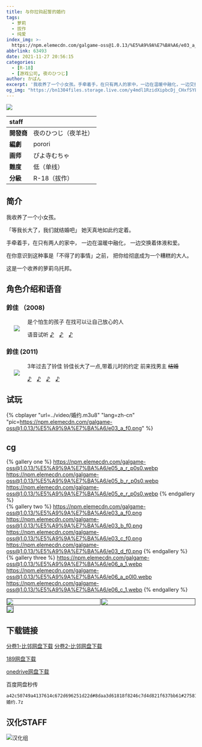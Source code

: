 ```yaml
---
title: 与你拉钩起誓的婚约
tags:
  - 萝莉
  - 拔作
  - 纯爱
index_img: >-
  https://npm.elemecdn.com/galgame-oss@1.0.13/%E5%A9%9A%E7%BA%A6/e03_a_f0.webp
abbrlink: 63493
date: 2021-11-27 20:56:15
categories:
  - [R-18]
  - [游戏公司, 夜のひつじ]
author: かばん
excerpt: '我收养了一个小女孩。手牵着手，在只有两人的家中，一边在温暖中融化，一边交换着体液和爱。'
og_img: "https://bn1304files.storage.live.com/y4mdl1RzidXipbcDj_CHxfSYL-SAUCxc-nCezDJXLdDDw7fNvLWzd28GpOVpT-POpxXgIaYm9Omxbcna9mxbMBY_9HiOs3Jds6Ml17DoZ2yp9I-iCMJpynoYjur-yYx2kKdm4yjutCcyMmc-xdiTbThRDtsI2nYu66riliXErEM26Z4QaucPEQ9nib7sHpllSC9?width=600&height=858&cropmode=none"
---
```


<picture class="picture">
  <source type="image/webp" srcset="../image/p_lol2/main.webp">
  <img class="image" src="https://bn1304files.storage.live.com/y4mdl1RzidXipbcDj_CHxfSYL-SAUCxc-nCezDJXLdDDw7fNvLWzd28GpOVpT-POpxXgIaYm9Omxbcna9mxbMBY_9HiOs3Jds6Ml17DoZ2yp9I-iCMJpynoYjur-yYx2kKdm4yjutCcyMmc-xdiTbThRDtsI2nYu66riliXErEM26Z4QaucPEQ9nib7sHpllSC9?width=600&height=858&cropmode=none" type="image/jpg">
</picture>

| staff      |                             |
| :----------- | ---------------------------- |
| **開發商**   | 夜のひつじ（夜羊社）           |
| **編劇**     | porori	|
| **画师**	| ぴよ寺むちゃ	|
| **難度**     | 低（单线）	|
| **分級**     | R-18（拔作）     |

## 简介

我收养了一个小女孩。

「等我长大了，我们就结婚吧」
她天真地如此约定着。

手牵着手，在只有两人的家中，
一边在温暖中融化，
一边交换着体液和爱。

在你意识到这种事是「不得了的事情」之前，
把你给彻底成为一个糟糕的大人。

这是一个收养的萝莉乌托邦。

## 角色介绍和语音

### 鈴佳 （2008)

  <img align="left" style="max-height:500px;margin:20px;background-color: transparent;border: none;"  src="../image/p_lol2/tachie08a.png" 
onMouseOver="this.src='../image/p_lol2/tachie08b.png'" 
ontouchstart="this.src='../image/p_lol2/tachie08b.png'"
onMouseOut="this.src='../image/p_lol2/tachie08a.png'"
ontouchend="this.src='../image/p_lol2/tachie08a.png'">

是个怕生的孩子
在找可以让自己放心的人

语音试听
<a href="https://yorunohitsuji.xii.jp/sounds/p_lol2/01.mp3">♪</a>　<a href="https://yorunohitsuji.xii.jp/sounds/p_lol2/02.mp3">♪</a>　<a href="https://yorunohitsuji.xii.jp/sounds/p_lol2/03.mp3">♪</a>　

<div style="clear: both;"/>

### 鈴佳 (2011)

  <img align="left" style="max-height:500px;margin:20px;background-color: transparent;border: none;" src="../image/p_lol2/tachie11a.png" 
onMouseOver="this.src='../image/p_lol2/tachie11b.png'"
ontouchstart="this.src='../image/p_lol2/tachie11b.png'"
onMouseOut="this.src='../image/p_lol2/tachie11a.png'"
ontouchend="this.src='../image/p_lol2/tachie11a.png'"/>

3年过去了铃佳
铃佳长大了一点,带着儿时的约定
前来找男主 ~~结婚~~

<a href="https://yorunohitsuji.xii.jp/sounds/p_lol2/04.mp3">♪</a>　<a href="https://yorunohitsuji.xii.jp/sounds/p_lol2/05.mp3">♪</a>　<a href="https://yorunohitsuji.xii.jp/sounds/p_lol2/06.mp3">♪</a>　<a href="https://yorunohitsuji.xii.jp/sounds/p_lol2/07.mp3">♪</a>　

<div style="clear: both;"/>

## 试玩

{% cbplayer "url=../video/婚约.m3u8" "lang=zh-cn" "pic=https://npm.elemecdn.com/galgame-oss@1.0.13/%E5%A9%9A%E7%BA%A6/e03_a_f0.png" %}

## cg

{% gallery one %}
https://npm.elemecdn.com/galgame-oss@1.0.13/%E5%A9%9A%E7%BA%A6/e05_a_r_p0s0.webp
https://npm.elemecdn.com/galgame-oss@1.0.13/%E5%A9%9A%E7%BA%A6/e05_b_r_p0s0.webp
https://npm.elemecdn.com/galgame-oss@1.0.13/%E5%A9%9A%E7%BA%A6/e05_e_r_p0s0.webp
{% endgallery %}
<br>
{% gallery two %}
https://npm.elemecdn.com/galgame-oss@1.0.13/%E5%A9%9A%E7%BA%A6/e03_a_f0.png
https://npm.elemecdn.com/galgame-oss@1.0.13/%E5%A9%9A%E7%BA%A6/e03_b_f0.png
https://npm.elemecdn.com/galgame-oss@1.0.13/%E5%A9%9A%E7%BA%A6/e03_c_f0.png
https://npm.elemecdn.com/galgame-oss@1.0.13/%E5%A9%9A%E7%BA%A6/e03_d_f0.png
{% endgallery %}
<br>
{% gallery three %}
https://npm.elemecdn.com/galgame-oss@1.0.13/%E5%A9%9A%E7%BA%A6/e06_a_1.webp
https://npm.elemecdn.com/galgame-oss@1.0.13/%E5%A9%9A%E7%BA%A6/e06_a_p0l0.webp
https://npm.elemecdn.com/galgame-oss@1.0.13/%E5%A9%9A%E7%BA%A6/e06_c_1.webp
{% endgallery %}

<div class="flexContainer" style="display:flex;">
<img style="flex:1;border:1px solid;margin:1px;" src="../image/p_lol2/玩偶1.png"/>
<img style="flex:1;border:1px solid;margin:1px;" src="../image/p_lol2/玩偶2.png" />
</div>

<img style="flex:1;border:1px solid;margin:1px;" src="https://npm.elemecdn.com/galgame-oss@1.0.13/%E5%A9%9A%E7%BA%A6/e04_c_1.webp"/>

## 下载链接

<a class="btn" href="https://pan.bilnn.com/api/v3/file/sourcejump/Kl17JruQ/lp__1Y5RI6FzpN9OUKyqznF5xma2g8C4zy35OoupOyk*" title="国内网盘">分卷1-比邻网盘下载</a> <a class="btn" href="https://pan.bilnn.com/api/v3/file/sourcejump/XrQWbZtd/CLcyY2NyAJT9Ej_4UMLnjNWDQT2uCR1xFpMbfCNI_7w*" title="国内网盘">分卷2-比邻网盘下载</a>

<a class="btn" href="https://link.jscdn.cn/189/aHR0cHM6Ly9jbG91ZC4xODkuY24vd2ViL3NoYXJlP2NvZGU9WTNpeXEyWlpON2JxJnBhc3NDb2RlPXdkdTQ.7z" title="国内网盘">189网盘下载</a>

<a class="btn" href="https://link.jscdn.cn/1drv/aHR0cHM6Ly8xZHJ2Lm1zL3UvcyFBcUwxU3pXeVNJWW1rMTAwMGpRTFVYWGIzSTNVP2U9M2hUT0Zs.7z" title="国外网盘">onedrive网盘下载</a>

百度网盘秒传
```
a42c50749a4137614c672d696251d22d#8daa3d61818f8246c7d4d821f637bb61#275813656#婚约.7z
```

## 汉化STAFF

![汉化组](https://kkgal.coding.net/p/cdn/d/mycdn/git/raw/master/pic/005ODKsIgw1f5zlhf69hcj30sg0lcadq.jpg)
